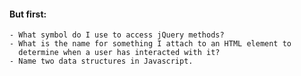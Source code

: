 #### But first:
    - What symbol do I use to access jQuery methods?
    - What is the name for something I attach to an HTML element to
      determine when a user has interacted with it?
    - Name two data structures in Javascript.
